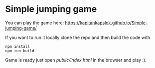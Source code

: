 # Simple jumping game
You can play the game here: https://kapitankapslok.github.io/Simple-jumping-game/

If you want to run it locally clone the repo and then build the code with
```
npm install
npm run build
```
Game is ready just open *public/index.html* in the browser and play :).
